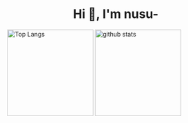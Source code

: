 <h1 align="center">Hi 👋, I'm nusu-</h1>

<p align="left"> 
  <img alt="Top Langs" height="200px" src="https://github-readme-stats.vercel.app/api/top-langs/?username=nusu-github&layout=compact&count_private=true&show_icons=true" alt="nusu-github" />
  <img alt="github stats" height="200px" src="https://github-readme-stats.vercel.app/api?username=nusu-github&count_private=true&show_icons=true" alt="nusu-github" />
</p>
